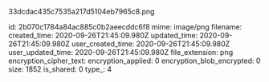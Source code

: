 33dcdac435c7535a217d5104eb7965c8.png

id: 2b070c1784a84ac885c0b2aeecddc6f8
mime: image/png
filename: 
created_time: 2020-09-26T21:45:09.980Z
updated_time: 2020-09-26T21:45:09.980Z
user_created_time: 2020-09-26T21:45:09.980Z
user_updated_time: 2020-09-26T21:45:09.980Z
file_extension: png
encryption_cipher_text: 
encryption_applied: 0
encryption_blob_encrypted: 0
size: 1852
is_shared: 0
type_: 4